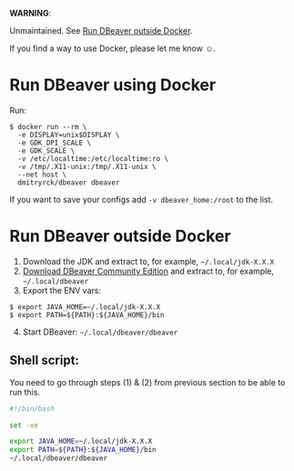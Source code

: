 **WARNING**:

Unmaintained. See [Run DBeaver outside Docker](#run-dbeaver-outside-docker).

If you find a way to use Docker, please let me know ☺️.

# Run DBeaver using Docker

Run:

```terminal
$ docker run --rm \
  -e DISPLAY=unix$DISPLAY \
  -e GDK_DPI_SCALE \
  -e GDK_SCALE \
  -v /etc/localtime:/etc/localtime:ro \
  -v /tmp/.X11-unix:/tmp/.X11-unix \
  --net host \
  dmitryrck/dbeaver dbeaver
```

If you want to save your configs add `-v dbeaver_home:/root` to the list.

# Run DBeaver outside Docker

1. Download the JDK and extract to, for example, `~/.local/jdk-X.X.X`
2. [Download DBeaver Community Edition](https://dbeaver.io/download/) and extract to, for example, `~/.local/dbeaver`
3. Export the ENV vars:

```shell
$ export JAVA_HOME=~/.local/jdk-X.X.X
$ export PATH=${PATH}:${JAVA_HOME}/bin
```

4. Start DBeaver: `~/.local/dbeaver/dbeaver`

## Shell script:

You need to go through steps (1) & (2) from previous section to be able to run this.

```bash
#!/bin/bash

set -xe

export JAVA_HOME=~/.local/jdk-X.X.X
export PATH=${PATH}:${JAVA_HOME}/bin
~/.local/dbeaver/dbeaver
```
